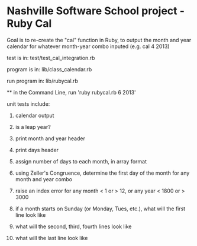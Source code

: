 Nashville Software School project - Ruby Cal
============================================

Goal is to re-create the "cal" function in Ruby, to output the month and year calendar for whatever month-year combo inputed (e.g. cal 4 2013)

test is in: test/test_cal_integration.rb

program is in: lib/class_calendar.rb

run program in: lib/rubycal.rb

** in the Command Line, run 'ruby rubycal.rb 6 2013'

unit tests include: 

1. calendar output

2. is a leap year?

3. print month and year header

4. print days header

5. assign number of days to each month, in array format

6. using Zeller's Congruence, determine the first day of the month for any month and year combo

7. raise an index error for any month < 1 or > 12, or any year < 1800 or > 3000

8. if a month starts on Sunday (or Monday, Tues, etc.), what will the first line look like

9. what will the second, third, fourth lines look like

10. what will the last line look like